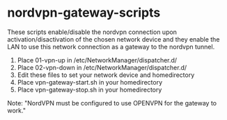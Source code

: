 # nordvpn-gateway-scripts

These scripts  enable/disable the nordvpn connection upon activation/disactivation of the chosen network device and they enable the LAN to use this network connection as a gateway to the nordvpn tunnel.

1. Place 01-vpn-up in /etc/NetworkManager/dispatcher.d/
2. Place 02-vpn-down in /etc/NetworkManager/dispatcher.d/
3. Edit these files to set your network device and homedirectory
4. Place vpn-gateway-start.sh in your homedirectory
5. Place vpn-gateway-stop.sh in your homedirectory

Note: "NordVPN must be configured to use OPENVPN for the gateway to work."
